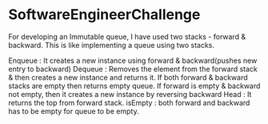 # SoftwareEngineerChallenge

For developing an Immutable queue, I have used two stacks - forward & backward. This is like implementing a queue using two stacks.

Enqueue : It creates a new instance using forward & backward(pushes new entry to backward)
Dequeue : Removes the element from the forward stack & then creates a new instance and returns it.
          If both forward & backward stacks are empty then returns empty queue.
          If forward is empty & backward not empty, then it creates a new instance by reversing backward
Head    : It returns the top from forward stack.
isEmpty : both forward and backward has to be empty for queue to be empty.